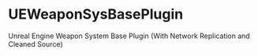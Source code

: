 # UEWeaponSysBasePlugin
Unreal Engine Weapon System Base Plugin (With Network Replication and Cleaned Source)
